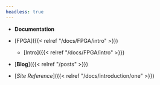 ```yaml
---
headless: true
---
```


- **Documentation**
- [FPGA]({{< relref "/docs/FPGA/intro" >}})
    - [Intro]({{< relref "/docs/FPGA/intro" >}})

- [**Blog**]({{< relref "/posts" >}})


- [*Site Reference*]({{< relref "/docs/introduction/one" >}})
